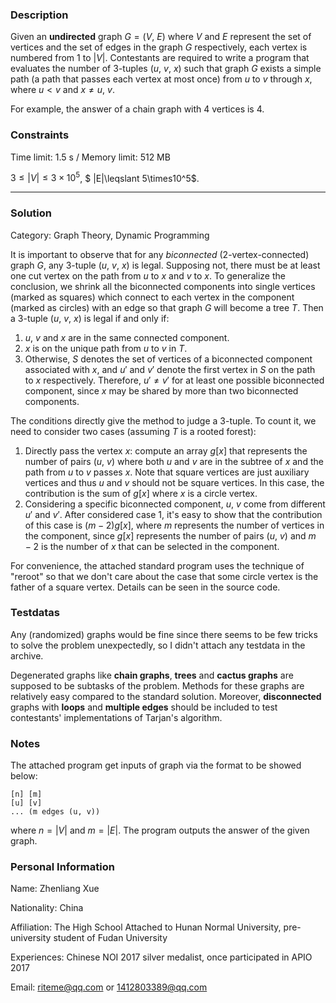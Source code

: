 ### Description

Given an **undirected** graph $G = (V,\ E)$ where $V$ and $E$ represent the set of vertices and the set of edges in the graph $G$ respectively, each vertex is numbered from $1$ to $|V|$. Contestants are required to write a program that evaluates the number of 3-tuples $(u,\ v,\ x)$ such that graph $G$ exists a simple path (a path that passes each vertex at most once) from $u$ to $v$ through $x$, where $u < v$ and $x \neq u,\ v$.

For example, the answer of a chain graph with $4$ vertices is $4$.

### Constraints

Time limit: $1.5\ \mathrm{s}$ / Memory limit: $512 \ \mathrm{MB}$

 $3 \leqslant |V| \leqslant 3 \times 10^5$, $ |E|\leqslant 5\times10^5$.

*****

### Solution

Category: Graph Theory, Dynamic Programming

It is important to observe that for any *biconnected* (2-vertex-connected) graph $G$, any 3-tuple $(u,\ v,\ x)$ is legal. Supposing not, there must be at least one cut vertex on the path from $u$ to $x$ and $v$ to $x$. To generalize the conclusion, we shrink all the biconnected components into single vertices (marked as squares) which connect to each vertex in the component (marked as circles) with an edge so that graph $G$ will become a tree $T$. Then a 3-tuple $(u,\ v,\ x)$ is legal if and only if:

1.  $u$, $v$ and $x$ are in the same connected component.
2.  $x$ is on the unique path from $u$ to $v$ in $T$.
3.  Otherwise, $S$ denotes the set of vertices of a biconnected component associated with $x$, and $u'$ and $v'$ denote the first vertex in $S$ on the path to $x$ respectively. Therefore, $u' \neq v'$ for at least one possible biconnected component, since $x$ may be shared by more than two biconnected components.

The conditions directly give the method to judge a 3-tuple. To count it, we need to consider two cases (assuming $T$ is a rooted forest):

1.  Directly pass the vertex $x$: compute an array $g[x]$ that represents the number of pairs $(u,\ v)$ where both $u$ and $v$ are in the subtree of $x$ and the path from $u$ to $v$ passes $x$. Note that square vertices are just auxiliary vertices and thus $u$ and $v$ should not be square vertices. In this case, the contribution is the sum of $g[x]$ where $x$ is a circle vertex.
2.  Considering a specific biconnected component, $u$, $v$ come from different $u'$ and $v'$. After considered case $1$, it's easy to show that the contribution of this case is $(m-2)g[x]$, where $m$ represents the number of vertices in the component, since $g[x]$ represents the number of pairs $(u,\ v)$ and $m - 2$ is the number of $x$ that can be selected in the component.

For convenience, the attached standard program uses the technique of "reroot" so that we don't care about the case that some circle vertex is the father of a square vertex. Details can be seen in the  source code.

### Testdatas

Any (randomized) graphs would be fine since there seems to be few tricks to solve the problem unexpectedly, so I didn't attach any testdata in the archive.

Degenerated graphs like **chain graphs**, **trees** and **cactus graphs** are supposed to be subtasks of the problem. Methods for these graphs are relatively easy compared to the standard solution. Moreover, **disconnected** graphs with **loops** and **multiple edges** should be included to test contestants' implementations of Tarjan's algorithm.

### Notes

The attached program get inputs of graph via the format to be showed below:

```
[n] [m]
[u] [v]
... (m edges (u, v))
```

where $n = |V|$ and $m = |E|$. The program outputs the answer of the given graph.

### Personal Information

Name: Zhenliang Xue

Nationality: China

Affiliation: The High School Attached to Hunan Normal University, pre-university student of Fudan University

Experiences: Chinese NOI 2017 silver medalist, once participated in APIO 2017

Email: <riteme@qq.com> or <1412803389@qq.com>